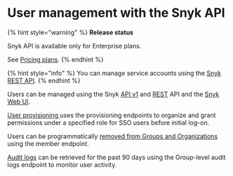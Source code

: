 # User management with the Snyk API

{% hint style="warning" %}
**Release status**&#x20;

Snyk API is available only for Enterprise plans.

See [Pricing plans](https://snyk.io/plans).
{% endhint %}

{% hint style="info" %}
You can manage service accounts using the [Snyk REST API](https://apidocs.snyk.io/?version=2024-01-04#tag--ServiceAccounts).
{% endhint %}

Users can be managed using the Snyk [API v1](https://snyk.docs.apiary.io) and [REST](https://apidocs.snyk.io/?version=2024-01-04#overview) API and the [Snyk Web UI](../user-roles-and-permissions/user-role-management.md).

[User provisioning ](provision-users-to-orgs-using-the-snyk-api-v1.md)uses the provisioning endpoints to organize and grant permissions under a specified role for SSO users before initial log-on.

Users can be programmatically [removed from Groups and Organizations](remove-members-from-groups-and-orgs-using-the-snyk-rest-and-v1-api.md) using the member endpoint.

[Audit logs](retrieve-audit-logs-of-user-initiated-activity-by-api-for-an-org-or-group.md) can be retrieved for the past 90 days using the Group-level audit logs endpoint to monitor user activity.
